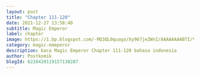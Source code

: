 ```yaml
---
layout: post 
title: "Chapter 111-120"
date: 2021-12-27 13:58:40
subtitle: Magic Emperor
label: chapter
image: https://1.bp.blogspot.com/-MQ3QL0quago/Xy967jeZWnI/AAAAAAAABTI/Vs7D101CCXkJybMV_vJrx0tvbEoegHaYACLcBGAsYHQ/s72-c/Magic-Emperor.jpg
category: magic-emeperor
description: baca Magic Emperor Chapter 111-120 bahasa indonesia 
author: Postkomik
blogId: 6228420119157138287
---
```

